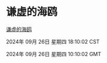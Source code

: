 # 谦虚的海鸥
[谦虚的海鸥](http://219.139.198.207:56308/qxdho/course/base/hotlink/index.php)

2024年 09月 26日 星期四 18:10:02 CST

2024年 09月 26日 星期四 10:10:02 GMT
